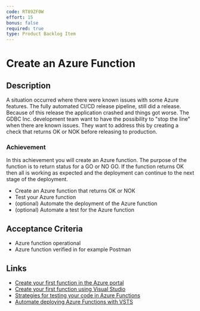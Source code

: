 ```yaml
---
code: RT89ZF0W
effort: 15
bonus: false
required: true
type: Product Backlog Item 
---
```

# Create an Azure Function #

## Description ##


A situation occurred where there were known issues with some Azure features. The fully automated CI/CD release pipeline, still did a release. Because of this release the application crashed and things got worse. The GDBC Inc. development team want to have the possibility to "stop the line" when there are known issues. They want to address this by creating a check that returns OK or NOK before releasing to production.

### Achievement ###

In this achievement you will create an Azure function. The purpose of the function is to return status for a GO or NO GO. If the function
returns OK then all is working as expected and the deployment can continue to the next stage of the deployment.

* Create an Azure function that returns OK or NOK 
* Test your Azure function 
* (optional) Automate the deployment of the Azure function
* (optional) Automate a test for the Azure function

## Acceptance Criteria ##
* Azure function operational
* Azure function verified in for example Postman

## Links ##
* [Create your first function in the Azure portal](https://docs.microsoft.com/en-us/azure/azure-functions/functions-create-first-azure-function)
* [Create your first function using Visual Studio](https://docs.microsoft.com/en-us/azure/azure-functions/functions-create-your-first-function-visual-studio)
* [Strategies for testing your code in Azure Functions](https://docs.microsoft.com/en-us/azure/azure-functions/functions-test-a-function)
* [Automate deploying Azure Functions with VSTS](https://www.jan-v.nl/post/automate-deploying-azure-functions-with-vsts)
